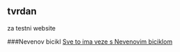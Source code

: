 ## tvrdan
za testni website

###Nevenov bicikl
[Sve to ima veze s Nevenovim biciklom](http://www.nevenovbicikl.com)
